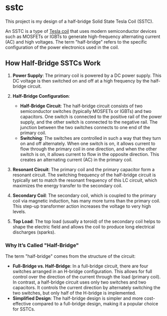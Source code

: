 # sstc
This project is my design of a half-bridge Solid State Tesla Coil (SSTC).

An SSTC is a type of [Tesla coil](https://en.wikipedia.org/wiki/Tesla_coil) that uses modern semiconductor devices such as MOSFETs or IGBTs to generate high-frequency alternating current (AC) and high voltages. The term "half-bridge" refers to the specific configuration of the power electronics used in the coil.

## How Half-Bridge SSTCs Work

1. **Power Supply**: The primary coil is powered by a DC power supply. This DC voltage is then switched on and off at a high frequency by the half-bridge circuit.

2. **Half-Bridge Configuration**:
   - **Half-Bridge Circuit**: The half-bridge circuit consists of two semiconductor switches (typically MOSFETs or IGBTs) and two capacitors. One switch is connected to the positive rail of the power supply, and the other switch is connected to the negative rail. The junction between the two switches connects to one end of the primary coil.
   - **Switching**: The switches are controlled in such a way that they turn on and off alternately. When one switch is on, it allows current to flow through the primary coil in one direction, and when the other switch is on, it allows current to flow in the opposite direction. This creates an alternating current (AC) in the primary coil.

3. **Resonant Circuit**: The primary coil and the primary capacitor form a resonant circuit. The switching frequency of the half-bridge circuit is typically set to match the resonant frequency of this LC circuit, which maximizes the energy transfer to the secondary coil.

4. **Secondary Coil**: The secondary coil, which is coupled to the primary coil via magnetic induction, has many more turns than the primary coil. This step-up transformer action increases the voltage to very high levels.

5. **Top Load**: The top load (usually a toroid) of the secondary coil helps to shape the electric field and allows the coil to produce long electrical discharges (sparks).

### Why It’s Called "Half-Bridge"

The term "half-bridge" comes from the structure of the circuit:
- **Full-Bridge vs. Half-Bridge**: In a full-bridge circuit, there are four switches arranged in an H-bridge configuration. This allows for full control over the direction of the current through the load (primary coil). In contrast, a half-bridge circuit uses only two switches and two capacitors. It controls the current direction by alternately switching the two switches, but only half of the H-bridge is implemented.
- **Simplified Design**: The half-bridge design is simpler and more cost-effective compared to a full-bridge design, making it a popular choice for SSTCs.


